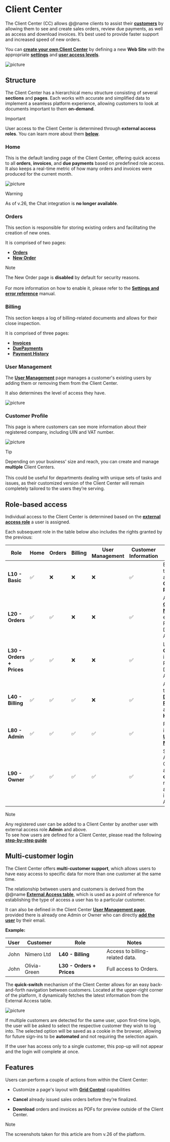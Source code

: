 # Client Center

The Client Center (CC) allows @@name clients to assist their **[customers](https://docs.erp.net/tech/modules/crm/sales/customers/index.html)** by allowing them to see and create sales orders, review due payments, as well as access and download invoices. It’s best used to provide faster support and increased speed of new orders. 

You can **[create your own Client Center](how-to/define-a-new-cc.md)** by defining a new **Web Site** with the appropriate **[settings](https://docs.erp.net/tech/modules/crm/clientcenter/reference.html)** and **[user access levels](https://docs.erp.net/tech/modules/crm/clientcenter/index.html#role-based-access)**.

![picture](pictures/client_center_v26.png)

## Structure

The Client Center has a hierarchical menu structure consisting of several **sections** and **pages**. Each works with accurate and simplified data to implement a seamless platform experience, allowing customers to look at documents important to them **on-demand**.

> [!Important]
>
> User access to the Client Center is determined through **external access roles**. You can learn more about them **[below](index.md#role-based-access)**.

### Home

This is the default landing page of the Client Center, offering quick access to all **orders**, **invoices**, and **due payments** based on predefined role access. It also keeps a real-time metric of how many orders and invoices were produced for the current month.

![picture](pictures/home_v26.png)

> [!Warning]
> 
> As of v.26, the Chat integration is **no longer available**.

### Orders

This section is responsible for storing existing orders and facilitating the creation of new ones. 

It is comprised of two pages:

* **[Orders](orders/orders.md)**
* **[New Order](orders/new-order.md)**

> [!NOTE]
> 
> The New Order page is **disabled** by default for security reasons. <br><br>
> For more information on how to enable it, please refer to the **[Settings and error reference](https://docs.erp.net/tech/modules/crm/clientcenter/reference.html#isneworderenabled-setting)** manual.

### Billing

This section keeps a log of billing-related documents and allows for their close inspection.

It is comprised of three pages:

* **[Invoices](billing/invoices.md)**
* **[DuePayments](billing/due-payments.md)**
* **[Payment History](billing/payment-history.md)**

### User Management

The **[User Management](user-management/index.md)** page manages a customer's existing users by adding them or removing them from the Client Center.

It also determines the level of access they have.

![picture](pictures/user_management.png)

### Customer Profile

This page is where customers can see more information about their registered company, including UIN and VAT number.

![picture](pictures/customer_profile.png)

> [!Tip]
>
> Depending on your business' size and reach, you can create and manage **multiple** Client Centers. <br> <br> This could be useful for departments dealing with unique sets of tasks and issues, as their customized version of the Client Center will remain completely tailored to the users they’re serving.

## Role-based access 

Individual access to the Client Center is determined based on the **[external access role](../sales/customers/external-access.md#roles)** a user is assigned.

Each subsequent role in the table below also includes the rights granted by the previous:

| Role                   | Home | Orders              | Billing              | User Management | Customer Information | Notes                                                                                   |
|-------------------------|------|----------------------|----------------------|------------------|------------------------|-----------------------------------------------------------------------------------------|
| **L10 - Basic**         | ✅   | ❌                   | ❌                   | ❌               | ✅                     | Basic access to the **Home** and **Customer Profile** pages.                           |
| **L20 - Orders**        | ✅   | ✅        | ❌                   | ❌               | ✅                     | Access to **[Orders](orders/index.md)** and **[New Order](orders/new-order.md)**, excluding Price, Discount and Amount.                                                   |
| **L30 - Orders + Prices** | ✅ | ✅      | ❌                   | ❌               | ✅                     | Like **L20 Orders**, but including Price, Discount and Amount.                                    |
| **L40 - Billing**       | ✅   | ✅      | ✅                   | ❌               | ✅                     | Adds access to **[Invoices](billing/invoices.md)**, **[Due Payments](billing/due-payments.md)**, and **Payment History**.                  |
| **L80 - Admin**         | ✅   | ✅      | ✅                   | ✅               | ✅                     | Full access, including to **[User Management](user-management/index.md)**.                                                 |
| **L90 - Owner**         | ✅   | ✅      | ✅                   | ✅               | ✅                     | Same as Admin, but Owner access **cannot** be revoked by anyone, including Admins.      |

> [!NOTE]
> 
> Any registered user can be added to a Client Center by another user with external access role **Admin** and above. <br>
> To see how users are defined for a Client Center, please read the following **[step-by-step guide](https://docs.erp.net/tech/modules/crm/clientcenter/how-to/setup-a-new-user-account-v26.html)**

## Multi-customer login

The Client Center offers **multi-customer support**, which allows users to have easy access to specific data for more than one customer at the same time.

The relationship between users and customers is derived from the @@name **[External Access table](https://docs.erp.net/tech/modules/crm/sales/customers/external-access.html)**, which is used as a point of reference for establishing the type of access a user has to a particular customer.

It can also be defined in the Client Center **[User Management page](https://docs.erp.net/tech/modules/crm/clientcenter/user-management/index.html)**, provided there is already one Admin or Owner who can directly **[add the user](https://docs.erp.net/tech/modules/crm/clientcenter/user-management/index.html#add-user)** by their email.

**Example:**

| User   | Customer   | Role                  | Notes                                                                                           |
|--------|------------|----------------------|-------------------------------------------------------------------------------------------------|
| John | Nimero Ltd | **L40 - Billing**             | Access to billing-related data.                                              |
| John | Olivia-Green | **L30 - Orders + Prices**      | Full access to Orders.                        |

The **quick-switch** mechanism of the Client Center allows for an easy back-and-forth navigation between customers. Located at the upper-right corner of the platform, it dynamically fetches the latest information from the External Access table.

![picture](pictures/multi_customer.png)

If multiple customers are detected for the same user, upon first-time login, the user will be asked to select the respective customer they wish to log into. The selected option will be saved as a cookie in the browser, allowing for future sign-ins to be **automated** and not requiring the selection again. 

If the user has access only to a single customer, this pop-up will not appear and the login will complete at once.

## Features

Users can perform a couple of actions from within the Client Center:

- Customize a page's layout with **[Grid Control](grid-control.md)** capabilities

- **Cancel** already issued sales orders before they're finalized.

- **Download** orders and invoices as PDFs for preview outside of the Client Center.

> [!NOTE]
> 
> The screenshots taken for this article are from v.26 of the platform.
